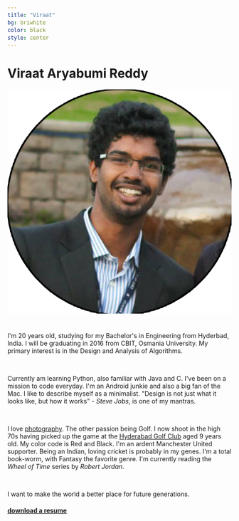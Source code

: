 ```yaml
---
title: "Viraat"
bg: briwhite
color: black
style: center
---
```


# Viraat Aryabumi Reddy

<span class="fa-stack subtlecircle" style="font-size:110px; background:rgba(255,255,255,0.1)">
        <img class="header-img" src="/img/Viraat_circle.png" alt="section icon" />
</span>

<br/>

I'm 20 years old, studying for my Bachelor's in Engineering from Hyderbad, India. I will be graduating in 2016 from CBIT, Osmania University. My primary interest is in the Design and Analysis of Algorithms.

<br/>

Currently am learning Python, also familiar with Java and C. I've been on a mission to code everyday. I'm an Android junkie and also a big fan of the Mac. I like to describe myself as a minimalist. "Design is not just what it looks like, but how it works"  - *Steve Jobs*, is one of my mantras.

<br/>

I love <a href="https://www.facebook.com/var7photography" target="_blank">photography</a>. The other passion being Golf. I now shoot in the high 70s having picked up the game at the <a href="http://www.hyderabadgolfclub.co.in/HGA/Hyderabad_Golf_Club_Home.html" target="_blank">Hyderabad Golf Club</a> aged 9 years old. My color code is Red and Black. I'm an ardent Manchester United supporter. Being an Indian, loving cricket is probably in my genes. I'm a total book-worm, with Fantasy the favorite genre. I'm currently reading the *Wheel of Time* series by *Robert Jordan*. 

<br/>

I want to make the world a better place for future generations. 

<h4><a href="/var.pdf" target="_blank">download a resume</a></h4>
